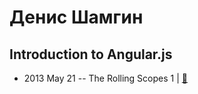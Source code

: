 # Денис Шамгин

## Introduction to Angular.js
- 2013 May 21 -- The Rolling Scopes 1  | [:notebook:](http://rolling-scopes.github.io/slides/rs1/angular)  
